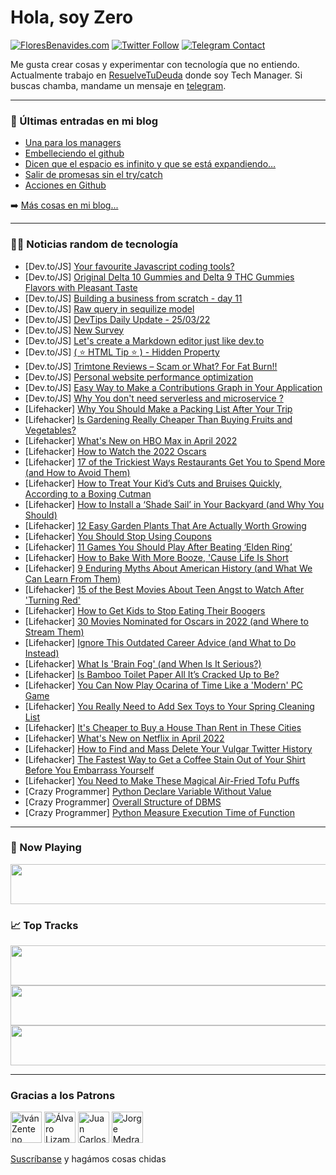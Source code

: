# Hola, soy Zero

[![FloresBenavides.com](https://img.shields.io/website?down_message=oops&label=MiBlog&style=for-the-badge&up_message=online&url=https%3A%2F%2Ffloresbenavides.com)](https://floresbenavides.com) [![Twitter Follow](https://img.shields.io/twitter/follow/ZeroDragon?color=%231DA1F2&label=Follow&logo=twitter&logoColor=ffffff&style=for-the-badge)](https://twitter.com/zerodragon) [![Telegram Contact](https://img.shields.io/badge/escr%C3%ADbeme-ZeroDragon-%2326A5E4?style=for-the-badge&logo=telegram)](https://t.me/zerodragon)

Me gusta crear cosas y experimentar con tecnología que no entiendo.
Actualmente trabajo en [ResuelveTuDeuda](http://github.com/resuelve) donde soy Tech Manager.
Si buscas chamba, mandame un mensaje en [telegram](https://t.me/zerodragon).

---

### 📕 Últimas entradas en mi blog
<!-- BLOG-POST-LIST:START -->
- [Una para los managers](https://floresbenavides.com/una-para-los-managers/)
- [Embelleciendo el github](https://floresbenavides.com/embelleciendo-el-github/)
- [Dicen que el espacio es infinito y que se está expandiendo…](https://floresbenavides.com/dicen-que-el-espacio-es-infinito-y-que-se-esta-expandiendo/)
- [Salir de promesas sin el try/catch](https://floresbenavides.com/salir-de-promesas-sin-el-try-catch/)
- [Acciones en Github](https://floresbenavides.com/acciones-en-github/)
<!-- BLOG-POST-LIST:END -->

➡️ [Más cosas en mi blog...](https://floresbenavides.com)

---

### 👨‍💻 Noticias random de tecnología
<!-- TECH-POSTS:START -->
- [Dev.to/JS] [Your favourite Javascript coding tools?](https://dev.to/onestopcoder1/your-favourite-javascript-coding-tools-5424)
- [Dev.to/JS] [Original Delta 10 Gummies and Delta 9 THC Gummies Flavors with Pleasant Taste](https://dev.to/edwinpoul1/original-delta-10-gummies-and-delta-9-thc-gummies-flavors-with-pleasant-taste-2ldm)
- [Dev.to/JS] [Building a business from scratch - day 11](https://dev.to/twankrui/building-a-business-from-scratch-day-11-1o1k)
- [Dev.to/JS] [Raw query in sequilize model](https://dev.to/mgcunado/raw-query-in-sequilize-model-1n4)
- [Dev.to/JS] [DevTips Daily Update - 25/03/22](https://dev.to/codebubb/devtips-daily-update-250322-2pg7)
- [Dev.to/JS] [New Survey](https://dev.to/metacollective/new-survey-4l1)
- [Dev.to/JS] [Let&#39;s create a Markdown editor just like dev.to](https://dev.to/imdigitalashish/lets-create-a-markdown-editor-just-like-devto-1ld8)
- [Dev.to/JS] [&lpar; ⭐ HTML Tip ⭐ &rpar; - Hidden Property](https://dev.to/shamgurav96/-html-tip-hidden-property-42b8)
- [Dev.to/JS] [Trimtone Reviews – Scam or What? For Fat Burn!!](https://dev.to/trimtonegetnow/trimtone-reviews-scam-or-what-for-fat-burn-1393)
- [Dev.to/JS] [Personal website performance optimization](https://dev.to/rxliuli/personal-website-performance-optimization-1p8k)
- [Dev.to/JS] [Easy Way to Make a Contributions Graph in Your Application](https://dev.to/shunsuke/easy-way-to-make-a-contributions-graph-in-your-application-5eed)
- [Dev.to/JS] [Why You don&#39;t need serverless and microservice ?](https://dev.to/610470416/why-you-dont-need-serverless-and-microservice--534d)
- [Lifehacker] [Why You Should Make a Packing List After Your Trip](https://lifehacker.com/why-you-should-make-a-packing-list-after-your-trip-1848699664)
- [Lifehacker] [Is Gardening Really Cheaper Than Buying Fruits and Vegetables?](https://lifehacker.com/is-gardening-really-cheaper-than-buying-fruits-and-vege-1848698827)
- [Lifehacker] [What&#39;s New on HBO Max in April 2022](https://lifehacker.com/whats-new-on-hbo-max-in-april-2022-1848699493)
- [Lifehacker] [How to Watch the 2022 Oscars](https://lifehacker.com/how-to-watch-the-2022-oscars-1848698955)
- [Lifehacker] [17 of the Trickiest Ways Restaurants Get You to Spend More &lpar;and How to Avoid Them&rpar;](https://lifehacker.com/17-of-the-trickiest-ways-restaurants-get-you-to-spend-m-1848697711)
- [Lifehacker] [How to Treat Your Kid’s Cuts and Bruises Quickly, According to a Boxing Cutman](https://lifehacker.com/how-to-treat-your-kid-s-cuts-and-bruises-quickly-accor-1848697632)
- [Lifehacker] [How to Install a ‘Shade Sail’ in Your Backyard &lpar;and Why You Should&rpar;](https://lifehacker.com/how-to-install-a-shade-sail-in-your-backyard-and-why-1848689998)
- [Lifehacker] [12 Easy Garden Plants That Are Actually Worth Growing](https://lifehacker.com/12-easy-garden-plants-that-are-actually-worth-growing-1848697407)
- [Lifehacker] [You Should Stop Using Coupons](https://lifehacker.com/you-should-stop-using-coupons-1848692478)
- [Lifehacker] [11 Games You Should Play After Beating ‘Elden Ring’](https://lifehacker.com/11-games-you-should-play-after-beating-elden-ring-1848695324)
- [Lifehacker] [How to Bake With More Booze, &#39;Cause Life Is Short](https://lifehacker.com/how-to-bake-with-more-booze-cause-life-is-short-1848694341)
- [Lifehacker] [9 Enduring Myths About American History &lpar;and What We Can Learn From Them&rpar;](https://lifehacker.com/9-enduring-myths-about-american-history-and-what-we-ca-1848695181)
- [Lifehacker] [15 of the Best Movies About Teen Angst to Watch After &#39;Turning Red&#39;](https://lifehacker.com/15-of-the-best-movies-about-teen-angst-to-watch-after-t-1848688190)
- [Lifehacker] [How to Get Kids to Stop Eating Their Boogers](https://lifehacker.com/how-to-get-kids-to-stop-eating-their-boogers-1848691567)
- [Lifehacker] [30 Movies Nominated for Oscars in 2022 &lpar;and Where to Stream Them&rpar;](https://lifehacker.com/30-movies-up-for-oscars-in-2022-and-where-to-stream-th-1848501532)
- [Lifehacker] [Ignore This Outdated Career Advice &lpar;and What to Do Instead&rpar;](https://lifehacker.com/ignore-this-outdated-career-advice-and-what-to-do-inst-1848693477)
- [Lifehacker] [What Is &#39;Brain Fog&#39; &lpar;and When Is It Serious?&rpar;](https://lifehacker.com/what-is-brain-fog-and-when-is-it-serious-1848692177)
- [Lifehacker] [Is Bamboo Toilet Paper All It’s Cracked Up to Be?](https://lifehacker.com/is-bamboo-toilet-paper-all-it-s-cracked-up-to-be-1848692484)
- [Lifehacker] [You Can Now Play Ocarina of Time Like a &#39;Modern&#39; PC Game](https://lifehacker.com/you-can-now-play-ocarina-of-time-like-a-modern-pc-game-1848691454)
- [Lifehacker] [You Really Need to Add Sex Toys to Your Spring Cleaning List](https://lifehacker.com/you-really-need-to-add-sex-toys-to-your-spring-cleaning-1848691835)
- [Lifehacker] [It&#39;s Cheaper to Buy a House Than Rent in These Cities](https://lifehacker.com/its-cheaper-to-buy-a-house-than-rent-in-these-cities-1848691906)
- [Lifehacker] [What&#39;s New on Netflix in April 2022](https://lifehacker.com/whats-new-on-netflix-in-april-2022-1848691808)
- [Lifehacker] [How to Find and Mass Delete Your Vulgar Twitter History](https://lifehacker.com/how-to-find-and-mass-delete-your-vulgar-twitter-history-1848691894)
- [Lifehacker] [The Fastest Way to Get a Coffee Stain Out of Your Shirt Before You Embarrass Yourself](https://lifehacker.com/the-fastest-way-to-get-a-coffee-stain-out-of-your-shirt-1848691446)
- [Lifehacker] [You Need to Make These Magical Air-Fried Tofu Puffs](https://lifehacker.com/you-need-to-make-these-magical-air-fried-tofu-puffs-1848691421)
- [Crazy Programmer] [Python Declare Variable Without Value](https://www.thecrazyprogrammer.com/2022/03/python-declare-variable-without-value.html)
- [Crazy Programmer] [Overall Structure of DBMS](https://www.thecrazyprogrammer.com/2022/03/structure-of-dbms.html)
- [Crazy Programmer] [Python Measure Execution Time of Function](https://www.thecrazyprogrammer.com/2022/03/python-measure-execution-time.html)<!-- TECH-POSTS:END -->

---

### 🎵 Now Playing
<a href="https://spotify-now-playing-dun.vercel.app/now-playing?open"><img src="https://spotify-now-playing-dun.vercel.app/now-playing" width="540" height="64"></a>

### 📈 Top Tracks
<a href="https://spotify-now-playing-dun.vercel.app/top-tracks?i=1&open"><img src="https://spotify-now-playing-dun.vercel.app/top-tracks?i=1" width="540" height="64"></a>
<a href="https://spotify-now-playing-dun.vercel.app/top-tracks?i=2&open"><img src="https://spotify-now-playing-dun.vercel.app/top-tracks?i=2" width="540" height="64"></a>
<a href="https://spotify-now-playing-dun.vercel.app/top-tracks?i=3&open"><img src="https://spotify-now-playing-dun.vercel.app/top-tracks?i=3" width="540" height="64"></a>

---

### Gracias a los Patrons
[<img src="https://avatars.githubusercontent.com/u/243380?v=4" alt="Iván Zenteno" width="50px">](https://github.com/k001) [<img src="https://avatars.githubusercontent.com/u/19955639?v=4" alt="Álvaro Lizama" width="50px">](https://github.com/alvarolizama) [<img src="https://avatars.githubusercontent.com/u/2718753?v=4" alt="Juan Carlos Ruiz" width="50px">](https://github.com/JuanCrg90) [<img src="https://avatars.githubusercontent.com/u/37025?v=4" alt="Jorge Medrano" width="50px">](https://github.com/h1pp1e) 

[Suscríbanse](https://www.patreon.com/zerodragon) y hagámos cosas chidas
